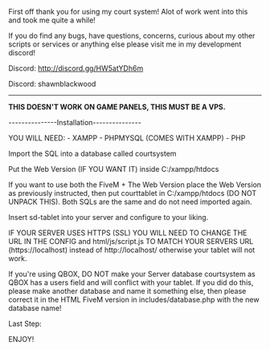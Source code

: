 First off thank you for using my court system! Alot of work went into this and took me quite a while!

If you do find any bugs, have questions, concerns, curious about my other scripts or services or anything else please visit me in my development discord!

Discord: http://discord.gg/HW5atYDh6m

Discord: shawnblackwood


------------------------------------------
**THIS DOESN'T WORK ON GAME PANELS, THIS MUST BE A VPS.**

---------------Installation---------------

YOU WILL NEED:
    - XAMPP
    - PHPMYSQL (COMES WITH XAMPP)
    - PHP



Import the SQL into a database called courtsystem

Put the Web Version (IF YOU WANT IT) inside C:/xampp/htdocs

If you want to use both the FiveM + The Web Version place the Web Version as previously instructed, then put courttablet in C:/xampp/htdocs (DO NOT UNPACK THIS). Both SQLs are the same and do not need imported again.

Insert sd-tablet into your server and configure to your liking.


IF YOUR SERVER USES HTTPS (SSL) YOU WILL NEED TO CHANGE THE URL IN THE CONFIG and html/js/script.js TO MATCH YOUR SERVERS URL (https://localhost) instead of http://localhost/ otherwise your tablet will not work.

If you're using QBOX, DO NOT make your Server database courtsystem as QBOX has a users field and will conflict with your tablet. If you did do this, please make another database and name it something else, then please correct it in the HTML FiveM version in includes/database.php with the new database name!


Last Step:

ENJOY!

